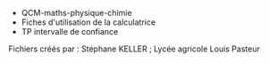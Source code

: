 + QCM-maths-physique-chimie
+ Fiches d'utilisation de la calculatrice
+ TP intervalle de confiance

Fichiers créés par :
Stéphane KELLER
; Lycée agricole Louis Pasteur
